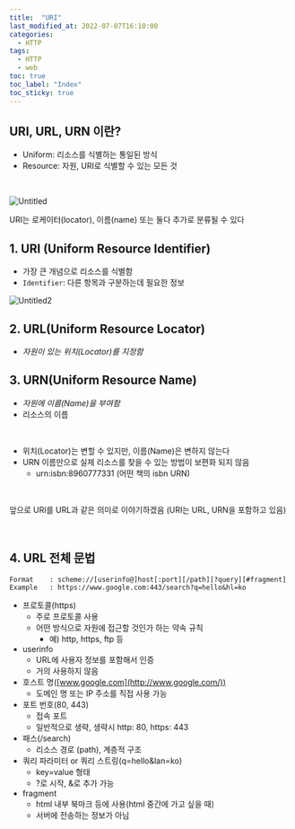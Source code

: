 ```yaml
---
title:  "URI"
last_modified_at: 2022-07-07T16:10:00
categories: 
  - HTTP
tags:
  - HTTP
  - web
toc: true
toc_label: "Index"
toc_sticky: true
---
```


## URI, URL, URN 이란?

- Uniform: 리소스를 식별하는 통일된 방식
- Resource: 자원, URI로 식별할 수 있는 모든 것

<br>

![Untitled](https://user-images.githubusercontent.com/79130276/177714077-068c0bc0-f574-47e4-9e39-1d1addd5ddbf.png)

URI는 로케이터(locator), 이름(name) 또는 둘다 추가로 분류될 수 있다



## 1. URI (Uniform Resource Identifier)
- 가장 큰 개념으로 리소스를 식별함
- `Identifier`: 다른 항목과 구분하는데 필요한 정보

![Untitled2](https://user-images.githubusercontent.com/79130276/177714068-6b78e577-976a-4050-bece-c082b7c9b344.png)

## 2. URL(Uniform Resource Locator)
- *자원이 있는 위치(Locator)를 지정함*

## 3. URN(Uniform Resource Name)
- *자원에 이름(Name)을 부여함*
- 리소스의 이름

<br>

- 위치(Locator)는 변할 수 있지만, 이름(Name)은 변하지 않는다
- URN 이름만으로 실제 리소스를 찾을 수 있는 방법이 보편화 되지 않음
    - urn:isbn:8960777331 (어떤 책의 isbn URN)

<br>

앞으로 URI를 URL과 같은 의미로 이야기하겠음 (URI는 URL, URN을 포함하고 있음)

<br>

## 4. URL 전체 문법

```
Format    : scheme://[userinfo@]host[:port][/path][?query][#fragment]
Example   : https://www.google.com:443/search?q=hello&hl=ko
```

- 프로토콜(https)
    - 주로 프로토콜 사용
    - 어떤 방식으로 자원에 접근할 것인가 하는 약속 규칙
        - 예) http, https, ftp 등
- userinfo
    - URL에 사용자 정보를 포함해서 인증
    - 거의 사용하지 않음
- 호스트 명([www.google.com](http://www.google.com/))
    - 도메인 명 또는 IP 주소를 직접 사용 가능
- 포트 번호(80, 443)
    - 접속 포트
    - 일반적으로 생략, 생략시 http: 80, https: 443
- 패스(/search)
    - 리소스 경로 (path), 계층적 구조
- 쿼리 파라미터 or 쿼리 스트링(q=hello&lan=ko)
    - key=value 형태
    - ?로 시작, &로 추가 가능
- fragment
    - html 내부 북마크 등에 사용(html  중간에 가고 싶을 때)
    - 서버에 전송하는 정보가 아님